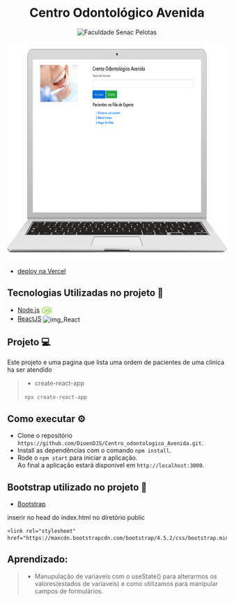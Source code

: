 <h1 align="center">Centro Odontológico Avenida</h1>

<p align="center">
    <img src="https://img.shields.io/static/v1?label=Faculdade Senac Pelotas&message=3º&color=fdca40&labelColor=000000" alt="Faculdade Senac Pelotas">
</p>

<img src="listandopaciente.png" alt="imagem do projeto" height="500" width="750" >

- [deploy na Vercel](https://centro-odontologico-avenida.vercel.app/)


## Tecnologias Utilizadas no projeto :construction:

- [Node.js](https://nodejs.org/en/) <img align="center" alt="img nodejs" height="20" width="25" src="https://raw.githubusercontent.com/devicons/devicon/master/icons/nodejs/nodejs-original.svg" style="max-width:100%;" />
- [ReactJS](https://pt-br.reactjs.org/) <img align="center" alt="img_React" height="20" width="25" src="https://cdn.jsdelivr.net/gh/devicons/devicon/icons/react/react-original.svg" style="max-width:100%;" />


## Projeto :computer:

Este projeto e uma pagina que lista uma ordem de pacientes de uma clinica ha ser atendido 

> - create-react-app
>
> ```npx create-react-app ```

## Como executar :gear:

- Clone o repositório `https://github.com/DioenDJS/Centro_odontologico_Avenida.git`.
- Install as dependências com o comando `npm install`.
- Rode o `npm start` para iniciar a aplicação.<br />
Ao final a aplicação estará disponível em `http://localhost:3000`.





## Bootstrap utilizado no projeto :page_with_curl:

- [Bootstrap](https://maxcdn.bootstrapcdn.com/bootstrap/4.5.2/css/bootstrap.min.css)

inserir no head do index.html no diretório public
```
<link rel="stylesheet" href="https://maxcdn.bootstrapcdn.com/bootstrap/4.5.2/css/bootstrap.min.css">
```


## Aprendizado:
> - Manupulação de variaveis com o useState() para alterarmos os valores(estados de variaveis) e como utilizamos para manipular campos de formulários.